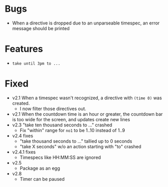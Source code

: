 # Bugs

-   When a directive is dropped due to an unparseable timespec, an error message should be printed

# Features

-   `take until 3pm to ...`

# Fixed

*   v2.1 When a timespec wasn't recognized, a directive with `(time 0)` was created.
    *   I now filter those directives out.
*   v2.1 When the countdown time is an hour or greater, the countdown bar is too wide for the screen, and updates create new lines
*   v2.3 "take ten thousand seconds to ..." crashed
    *   Fix "within" range for `no1` to be 1..10 instead of 1..9
*   v2.4 fixes
    *   "take thousand seconds to ..." tallied up to 0 seconds
    *   "take X seconds" w/o an action starting with "to" crashed
*   v2.4.1 fixes
    *   Timespecs like HH:MM:SS are ignored
*   v2.5
    *   Package as an egg
*   v2.8
    *   Timer can be paused
